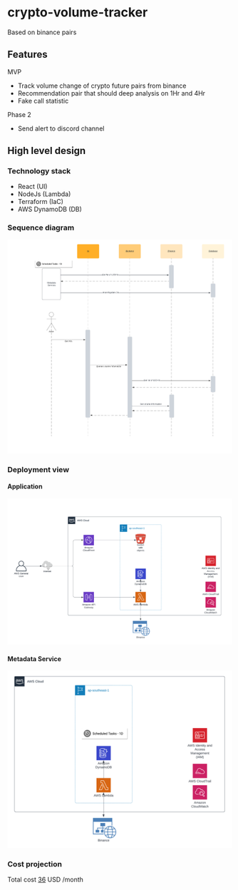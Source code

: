 # crypto-volume-tracker
Based on binance pairs 

## Features
MVP
- Track volume change of crypto future pairs from binance 
- Recommendation pair that should deep analysis on  1Hr and 4Hr
- Fake call statistic 

Phase 2
- Send alert to discord channel

## High level design

### Technology stack
- React (UI)
- NodeJs (Lambda)
- Terraform (IaC)
- AWS DynamoDB (DB)

### Sequence diagram
![](crypto-volume-tracker.png)

### Deployment view

#### Application
![](deployment-view.png)

#### Metadata Service
![](metadatservices-deploymentview.png)

### Cost projection
Total cost [36](https://calculator.aws/#/estimate?id=f459b6bf1912a37586cb3b79dd4981c920262f4d) USD /month
